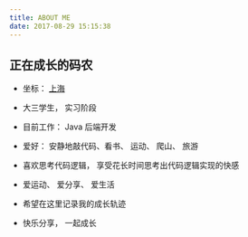 ```yaml
---
title: ABOUT ME
date: 2017-08-29 15:15:38
---
```


## 正在成长的码农



- 坐标： [上海](http://map.baidu.com/?newmap=1&shareurl=1&l=12&tn=B_NORMAL_MAP&c=13524118,3642780&cc=sh&s=cur%26wd%3D%E4%B8%8A%E6%B5%B7%E5%B8%82%26c%3D289)

- 大三学生， 实习阶段

- 目前工作： Java 后端开发

- 爱好： 安静地敲代码、看书、 运动、 爬山、 旅游

- 喜欢思考代码逻辑， 享受花长时间思考出代码逻辑实现的快感

- 爱运动、  爱分享、 爱生活 

- 希望在这里记录我的成长轨迹

- 快乐分享， 一起成长



